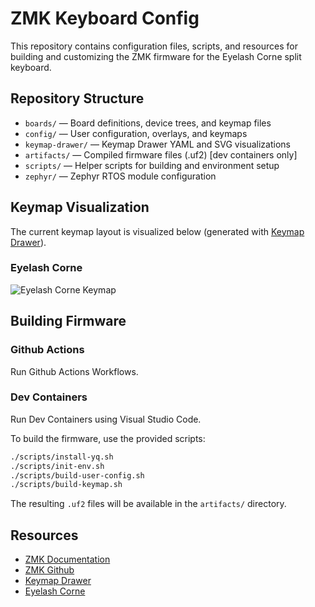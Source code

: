# ZMK Keyboard Config

This repository contains configuration files, scripts, and resources for building and customizing the ZMK firmware for the Eyelash Corne split keyboard.

## Repository Structure
- `boards/` — Board definitions, device trees, and keymap files
- `config/` — User configuration, overlays, and keymaps
- `keymap-drawer/` — Keymap Drawer YAML and SVG visualizations
- `artifacts/` — Compiled firmware files (.uf2) [dev containers only]
- `scripts/` — Helper scripts for building and environment setup
- `zephyr/` — Zephyr RTOS module configuration

## Keymap Visualization
The current keymap layout is visualized below (generated with [Keymap Drawer](https://github.com/caksoylar/keymap-drawer)).

### Eyelash Corne

![Eyelash Corne Keymap](keymap-drawer/eyelash_corne.svg)

## Building Firmware

### Github Actions

Run Github Actions Workflows.

### Dev Containers

Run Dev Containers using Visual Studio Code.

To build the firmware, use the provided scripts:

```bash
./scripts/install-yq.sh
./scripts/init-env.sh
./scripts/build-user-config.sh
./scripts/build-keymap.sh
```

The resulting `.uf2` files will be available in the `artifacts/` directory.

## Resources
- [ZMK Documentation](https://zmk.dev/docs/)
- [ZMK Github](https://github.com/zmkfirmware/zmk)
- [Keymap Drawer](https://github.com/caksoylar/keymap-drawer)
- [Eyelash Corne](https://github.com/a741725193/zmk-new_corne)
